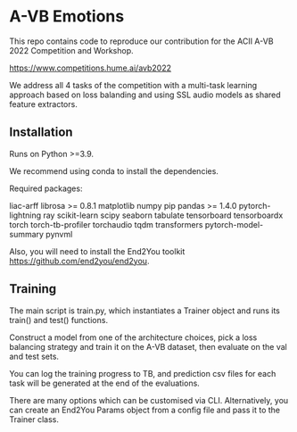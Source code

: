 # A-VB Emotions

This repo contains code to reproduce our contribution for the ACII A-VB 2022 Competition and Workshop.

https://www.competitions.hume.ai/avb2022

We address all 4 tasks of the competition with a multi-task learning approach based on loss balanding and using SSL audio models as shared feature extractors.

## Installation

Runs on Python >=3.9.

We recommend using conda to install the dependencies. 

Required packages:

liac-arff
librosa >= 0.8.1
matplotlib
numpy
pip
pandas >= 1.4.0
pytorch-lightning
ray
scikit-learn
scipy
seaborn
tabulate
tensorboard
tensorboardx
torch
torch-tb-profiler
torchaudio
tqdm
transformers
pytorch-model-summary
pynvml

Also, you will need to install the End2You toolkit https://github.com/end2you/end2you. 


## Training

The main script is train.py, which instantiates a Trainer object and runs its train() and test() functions.

Construct a model from one of the architecture choices, pick a loss balancing strategy and train it on the A-VB dataset, then evaluate on the val and test sets. 

You can log the training progress to TB, and prediction csv files for each task will be generated at the end of the evaluations.

There are many options which can be customised via CLI. Alternatively, you can create an End2You Params object from a config file and pass it to the Trainer class.




